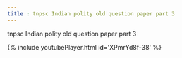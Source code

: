 ```yaml
---
title : tnpsc Indian polity old question paper part 3
---
```


tnpsc Indian polity old question paper part 3



{% include youtubePlayer.html id='XPmrYd8f-38' %}
